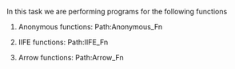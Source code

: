 In this task we are performing programs for the following functions

1. Anonymous functions:
Path:Anonymous_Fn

2. IIFE functions:
Path:IIFE_Fn

3. Arrow functions:
Path:Arrow_Fn
